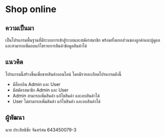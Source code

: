 # Shop online

## ความเป็นมา

เป็นโปรแกรมพื้นฐานที่มีระบบการเข้าสู้ระบบและสมัครสมาชิก พร้อมทั้งแยกส่วนของลูกค้าและผู้ดูแล และสามารถเพิ่มลบแก้ไขรายการสินค้าข้อมูลสินค้าได้

## แนวคิด

โปรแกรมนี้สร้างขึ้นเพื่อขายสินค้าออนไลน์
โดยมีรายละเอียดโปรแกรมดังนี้

- มีล็อกอิน Admin และ User
- มีสมัครสมาชิก Admin และ User
- Admin สามารถเพิ่มสินค้า แก้ไขสินค้า และลบสินค้าได้
- User ไม่สามารถเพิ่มสินค้า แก้ไขสินค้า และลบสินค้าได้

## ผู้พัฒนา

นาย ประสิทธิชัย จันทร์สม 643450079-3
